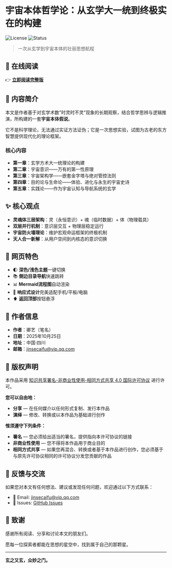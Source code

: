 # 宇宙本体哲学论：从玄学大一统到终极实在的构建

![License](https://img.shields.io/badge/license-CC%20BY--NC--SA%204.0-blue.svg)
![Status](https://img.shields.io/badge/status-published-success.svg)

> 一次从玄学到宇宙本体的壮丽思想航程

## 📖 在线阅读

👉 **[立即阅读完整版](https://iziqing.github.io/zhongmiaozhimen1/)**

## 📝 内容简介

本文是作者基于对玄学术数"时灵时不灵"现象的长期观察，结合哲学思辨与逻辑推演，所构建的一套**宇宙本体假说**。

它不是科学理论，无法通过实证方法证伪；它是一次思想实验，试图为古老的东方智慧提供现代化的理论框架。

### 核心内容

- **第一章**：玄学方术大一统理论的构建
- **第二章**：宇宙意识——万有的第一性原理
- **第三章**：宇宙架构学——嵌套金字塔与绝对管控法则
- **第四章**：目的论与生命论——体验、进化与永生的宇宙史诗
- **第五章**：实践论——作为宇宙认知与导航系统的玄学

## ✨ 核心观点

- **灵魂体三层架构**：灵（永恒意识）+ 魂（临时数据）+ 体（物理载具）
- **双层并行机制**：意识层交互 + 物理层稳定运行
- **宇宙防火墙理论**：维护宏观命运框架的终极机制
- **天人合一新解**：从用户空间到内核态的意识切换

## 🎨 网页特色

- 🌓 **深色/浅色主题**一键切换
- 📚 **侧边目录导航**快速跳转
- 📊 **Mermaid流程图**自动渲染
- 📱 **响应式设计**完美适配手机/平板/电脑
- ⬆️ **返回顶部**按钮悬浮

## 👤 作者信息

- **作者**：卿艺（笔名）
- **日期**：2025年10月25日
- **地址**：中国·四川
- **邮箱**：jinsecaifu@vip.qq.com

## 📜 版权声明

本作品采用 [知识共享署名-非商业性使用-相同方式共享 4.0 国际许可协议](https://creativecommons.org/licenses/by-nc-sa/4.0/) 进行许可。

**您可以自由地：**
- **分享** — 在任何媒介以任何形式复制、发行本作品
- **演绎** — 修改、转换或以本作品为基础进行创作

**惟须遵守下列条件：**
- **署名** — 您必须给出适当的署名，提供指向本许可协议的链接
- **非商业性使用** — 您不得将本作品用于商业目的
- **相同方式共享** — 如果您再混合、转换或者基于本作品进行创作，您必须基于与原先许可协议相同的许可协议分发您贡献的作品

## 🌟 反馈与交流

如果您对本文有任何想法、建议或发现任何问题，欢迎通过以下方式联系：

- 📧 Email: jinsecaifu@vip.qq.com
- 💬 Issues: [GitHub Issues](https://github.com/iziqing/zhongmiaozhimen1/issues)

## 🙏 致谢

感谢所有阅读、分享和讨论本文的朋友们。

愿每一位探索者都能在思想的星空中，找到属于自己的那颗星。

---

**玄之又玄，众妙之门。**
